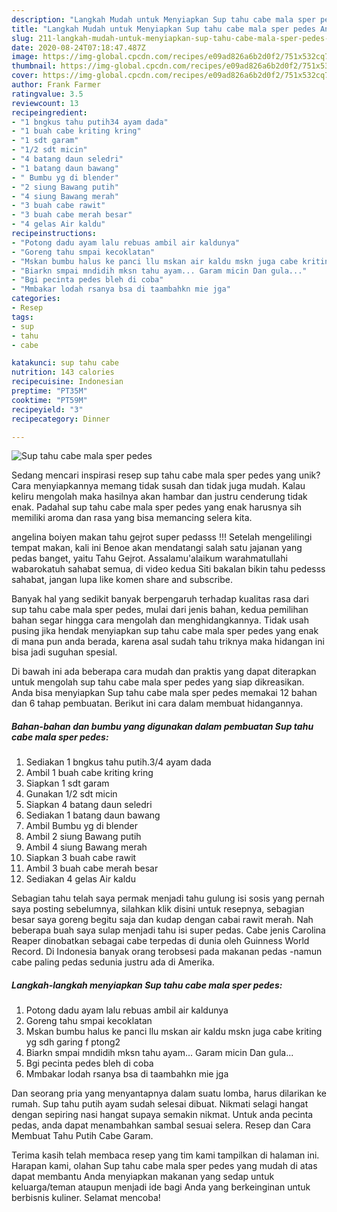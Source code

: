 ```yaml
---
description: "Langkah Mudah untuk Menyiapkan Sup tahu cabe mala sper pedes Anti Gagal"
title: "Langkah Mudah untuk Menyiapkan Sup tahu cabe mala sper pedes Anti Gagal"
slug: 211-langkah-mudah-untuk-menyiapkan-sup-tahu-cabe-mala-sper-pedes-anti-gagal
date: 2020-08-24T07:18:47.487Z
image: https://img-global.cpcdn.com/recipes/e09ad826a6b2d0f2/751x532cq70/sup-tahu-cabe-mala-sper-pedes-foto-resep-utama.jpg
thumbnail: https://img-global.cpcdn.com/recipes/e09ad826a6b2d0f2/751x532cq70/sup-tahu-cabe-mala-sper-pedes-foto-resep-utama.jpg
cover: https://img-global.cpcdn.com/recipes/e09ad826a6b2d0f2/751x532cq70/sup-tahu-cabe-mala-sper-pedes-foto-resep-utama.jpg
author: Frank Farmer
ratingvalue: 3.5
reviewcount: 13
recipeingredient:
- "1 bngkus tahu putih34 ayam dada"
- "1 buah cabe kriting kring"
- "1 sdt garam"
- "1/2 sdt micin"
- "4 batang daun seledri"
- "1 batang daun bawang"
- " Bumbu yg di blender"
- "2 siung Bawang putih"
- "4 siung Bawang merah"
- "3 buah cabe rawit"
- "3 buah cabe merah besar"
- "4 gelas Air kaldu"
recipeinstructions:
- "Potong dadu ayam lalu rebuas ambil air kaldunya"
- "Goreng tahu smpai kecoklatan"
- "Mskan bumbu halus ke panci llu mskan air kaldu mskn juga cabe kriting yg sdh garing f ptong2"
- "Biarkn smpai mndidih mksn tahu ayam... Garam micin Dan gula..."
- "Bgi pecinta pedes bleh di coba"
- "Mmbakar lodah rsanya bsa di taambahkn mie jga"
categories:
- Resep
tags:
- sup
- tahu
- cabe

katakunci: sup tahu cabe 
nutrition: 143 calories
recipecuisine: Indonesian
preptime: "PT35M"
cooktime: "PT59M"
recipeyield: "3"
recipecategory: Dinner

---
```



![Sup tahu cabe mala sper pedes](https://img-global.cpcdn.com/recipes/e09ad826a6b2d0f2/751x532cq70/sup-tahu-cabe-mala-sper-pedes-foto-resep-utama.jpg)

Sedang mencari inspirasi resep sup tahu cabe mala sper pedes yang unik? Cara menyiapkannya memang tidak susah dan tidak juga mudah. Kalau keliru mengolah maka hasilnya akan hambar dan justru cenderung tidak enak. Padahal sup tahu cabe mala sper pedes yang enak harusnya sih memiliki aroma dan rasa yang bisa memancing selera kita.

angelina boiyen makan tahu gejrot super pedasss !!! Setelah mengelilingi tempat makan, kali ini Benoe akan mendatangi salah satu jajanan yang pedas banget, yaitu Tahu Gejrot. Assalamu&#39;alaikum warahmatullahi wabarokatuh sahabat semua, di video kedua Siti bakalan bikin tahu pedesss sahabat, jangan lupa like komen share and subscribe.

Banyak hal yang sedikit banyak berpengaruh terhadap kualitas rasa dari sup tahu cabe mala sper pedes, mulai dari jenis bahan, kedua pemilihan bahan segar hingga cara mengolah dan menghidangkannya. Tidak usah pusing jika hendak menyiapkan sup tahu cabe mala sper pedes yang enak di mana pun anda berada, karena asal sudah tahu triknya maka hidangan ini bisa jadi suguhan spesial.


Di bawah ini ada beberapa cara mudah dan praktis yang dapat diterapkan untuk mengolah sup tahu cabe mala sper pedes yang siap dikreasikan. Anda bisa menyiapkan Sup tahu cabe mala sper pedes memakai 12 bahan dan 6 tahap pembuatan. Berikut ini cara dalam membuat hidangannya.

<!--inarticleads1-->

##### Bahan-bahan dan bumbu yang digunakan dalam pembuatan Sup tahu cabe mala sper pedes:

1. Sediakan 1 bngkus tahu putih.3/4 ayam dada
1. Ambil 1 buah cabe kriting kring
1. Siapkan 1 sdt garam
1. Gunakan 1/2 sdt micin
1. Siapkan 4 batang daun seledri
1. Sediakan 1 batang daun bawang
1. Ambil  Bumbu yg di blender
1. Ambil 2 siung Bawang putih
1. Ambil 4 siung Bawang merah
1. Siapkan 3 buah cabe rawit
1. Ambil 3 buah cabe merah besar
1. Sediakan 4 gelas Air kaldu


Sebagian tahu telah saya permak menjadi tahu gulung isi sosis yang pernah saya posting sebelumnya, silahkan klik disini untuk resepnya, sebagian besar saya goreng begitu saja dan kudap dengan cabai rawit merah. Nah beberapa buah saya sulap menjadi tahu isi super pedas. Cabe jenis Carolina Reaper dinobatkan sebagai cabe terpedas di dunia oleh Guinness World Record. Di Indonesia banyak orang terobsesi pada makanan pedas -namun cabe paling pedas sedunia justru ada di Amerika. 

<!--inarticleads2-->

##### Langkah-langkah menyiapkan Sup tahu cabe mala sper pedes:

1. Potong dadu ayam lalu rebuas ambil air kaldunya
1. Goreng tahu smpai kecoklatan
1. Mskan bumbu halus ke panci llu mskan air kaldu mskn juga cabe kriting yg sdh garing f ptong2
1. Biarkn smpai mndidih mksn tahu ayam... Garam micin Dan gula...
1. Bgi pecinta pedes bleh di coba
1. Mmbakar lodah rsanya bsa di taambahkn mie jga


Dan seorang pria yang menyantapnya dalam suatu lomba, harus dilarikan ke rumah. Sup tahu putih ayam sudah selesai dibuat. Nikmati selagi hangat dengan sepiring nasi hangat supaya semakin nikmat. Untuk anda pecinta pedas, anda dapat menambahkan sambal sesuai selera. Resep dan Cara Membuat Tahu Putih Cabe Garam. 

Terima kasih telah membaca resep yang tim kami tampilkan di halaman ini. Harapan kami, olahan Sup tahu cabe mala sper pedes yang mudah di atas dapat membantu Anda menyiapkan makanan yang sedap untuk keluarga/teman ataupun menjadi ide bagi Anda yang berkeinginan untuk berbisnis kuliner. Selamat mencoba!
